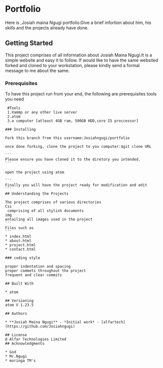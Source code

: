 # Portfolio

Here is ,Josiah maina Ngugi portfolio.Give a brief infortion about him, his skills and the projects already have done.

## Getting Started

This project comprises of all information about Josiah Maina Ngugi.It is a simple website and easy it to follow.
If would like to have the same websited forked and cloned to your workstation, please kindly send a formal message to me about the same. 

### Prerequisites
To have this project run from your end, the following are prerequisites tools you need
````
 #Tools 
 1.Xammp or any other live server
 2.atom
 3.a computer [atleast 4GB ram, 500GB HDD,core I5 proccessor]

### Installing

Fork this branch from this username:Josiahngugi/portfolio

once done forking, clone the project to you computer:$git clone URL

```
Please ensure you have cloned it to the diretory you intended.
```

open the project using atom

```
Finally you will have the project ready for modification and edit
```
## Understanding the Projects

The project comprises of various directories
Css
 comprising of all stylish documents
img
entailing all images used in the project
```
Files such as
```
* index.html
* about.html
* project.html
* contact.html

### coding style 

proper indentation and spacing
proper commets throughout the project
frequent and clear commits

## Built With

* atom

## Versioning
atom V 1.23.5

## Authors

* **Josiah Maina Ngugi** - *Initial work* - [alfartech](https://github.com/Josiahngugi)

## License
@ Alfar Technologies Limited 
## Acknowledgments

* God
* Mr.Ngugi
* moringa TM's

